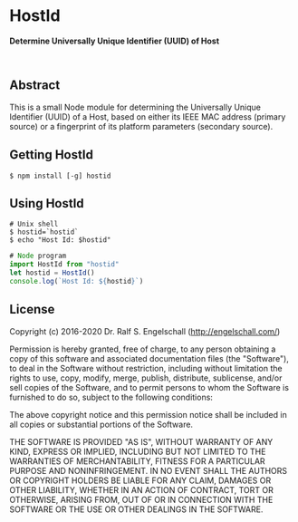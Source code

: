 
HostId
======

**Determine Universally Unique Identifier (UUID) of Host**

<p/>
<img src="https://nodei.co/npm/hostid.png?downloads=true&stars=true" alt=""/>

<p/>
<img src="https://david-dm.org/rse/hostid.png" alt=""/>

Abstract
--------

This is a small Node module for determining the Universally Unique
Identifier (UUID) of a Host, based on either its IEEE MAC address (primary
source) or a fingerprint of its platform parameters (secondary source).

Getting HostId
--------------

```
$ npm install [-g] hostid
```

Using HostId
------------

```shell
# Unix shell
$ hostid=`hostid`
$ echo "Host Id: $hostid"
```

```js
# Node program
import HostId from "hostid"
let hostid = HostId()
console.log(`Host Id: ${hostid}`)
```

License
-------

Copyright (c) 2016-2020 Dr. Ralf S. Engelschall (http://engelschall.com/)

Permission is hereby granted, free of charge, to any person obtaining
a copy of this software and associated documentation files (the
"Software"), to deal in the Software without restriction, including
without limitation the rights to use, copy, modify, merge, publish,
distribute, sublicense, and/or sell copies of the Software, and to
permit persons to whom the Software is furnished to do so, subject to
the following conditions:

The above copyright notice and this permission notice shall be included
in all copies or substantial portions of the Software.

THE SOFTWARE IS PROVIDED "AS IS", WITHOUT WARRANTY OF ANY KIND,
EXPRESS OR IMPLIED, INCLUDING BUT NOT LIMITED TO THE WARRANTIES OF
MERCHANTABILITY, FITNESS FOR A PARTICULAR PURPOSE AND NONINFRINGEMENT.
IN NO EVENT SHALL THE AUTHORS OR COPYRIGHT HOLDERS BE LIABLE FOR ANY
CLAIM, DAMAGES OR OTHER LIABILITY, WHETHER IN AN ACTION OF CONTRACT,
TORT OR OTHERWISE, ARISING FROM, OUT OF OR IN CONNECTION WITH THE
SOFTWARE OR THE USE OR OTHER DEALINGS IN THE SOFTWARE.

